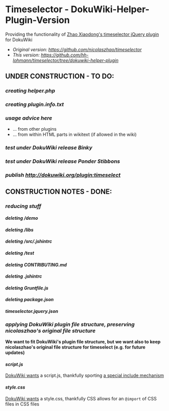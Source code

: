 # Timeselector - DokuWiki-Helper-Plugin-Version

Providing the functionality of [Zhao Xiaodong's timeselector jQuery plugin](https://github.com/nicolaszhao/timeselector) for DokuWiki

  * *Original version: https://github.com/nicolaszhao/timeselector*
  * *This version: https://github.com/hh-lohmann/timeselector/tree/dokuwiki-helper-plugin*


## UNDER CONSTRUCTION - TO DO:

### *creating helper.php*


### *creating plugin.info.txt*


### *usage advice here*

  - ... from other plugins
  - ... from within HTML parts in wikitext (if allowed in the wiki)



### *test under DokuWiki release Binky*


### *test under DokuWiki release Ponder Stibbons*


### *publish http://dokuwiki.org/plugin:timeselect*


## CONSTRUCTION NOTES - DONE:

### *reducing stuff*

#### *deleting /demo*

#### *deleting /libs*

#### *deleting /src/.jshintrc*

#### *deleting /test*

#### *deleting CONTRIBUTING.md*

#### *deleting .jshintrc*

#### *deleting Gruntfile.js*

#### *deleting package.json*

#### *timeselector.jquery.json*

### *applying DokuWiki plugin file structure, preserving nicolaszhao's original file structure*

**We want to fit DokuWiki's plugin file structure, but we want also to keep nicolaszhao's original file structure for timeselect (e.g. for future updates)**

#### *script.js*

[DokuWiki wants](https://www.dokuwiki.org/devel:plugin_file_structure#javascript) a script.js, thankfully sporting [a special include mechanism](https://www.dokuwiki.org/devel:javascript#include_syntax)

#### *style.css*

[DokuWiki wants](https://www.dokuwiki.org/devel:plugin_file_structure#css_styles) a style.css, thankfully CSS allows for an ```@import``` of CSS files in CSS files

